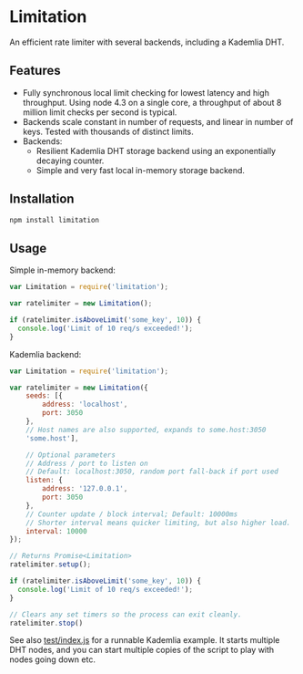 # Limitation

An efficient rate limiter with several backends, including a Kademlia DHT.

## Features

- Fully synchronous local limit checking for lowest latency and high
    throughput. Using node 4.3 on a single core, a throughput of about 8
    million limit checks per second is typical.
- Backends scale constant in number of requests, and linear in number
    of keys. Tested with thousands of distinct limits.
- Backends:
    - Resilient Kademlia DHT storage backend using an exponentially decaying
      counter.
    - Simple and very fast local in-memory storage backend.

## Installation
```bash
npm install limitation
```

## Usage

Simple in-memory backend:

```javascript
var Limitation = require('limitation');

var ratelimiter = new Limitation();

if (ratelimiter.isAboveLimit('some_key', 10)) {
  console.log('Limit of 10 req/s exceeded!');
}
```

Kademlia backend:
```javascript
var Limitation = require('limitation');

var ratelimiter = new Limitation({
    seeds: [{
        address: 'localhost',
        port: 3050
    },
    // Host names are also supported, expands to some.host:3050
    'some.host'],

    // Optional parameters
    // Address / port to listen on
    // Default: localhost:3050, random port fall-back if port used
    listen: {
        address: '127.0.0.1',
        port: 3050
    },
    // Counter update / block interval; Default: 10000ms
    // Shorter interval means quicker limiting, but also higher load.
    interval: 10000
});

// Returns Promise<Limitation>
ratelimiter.setup();

if (ratelimiter.isAboveLimit('some_key', 10)) {
  console.log('Limit of 10 req/s exceeded!');
}

// Clears any set timers so the process can exit cleanly.
ratelimiter.stop()
```

See also [test/index.js](test/index.js) for a runnable Kademlia example. It
starts multiple DHT nodes, and you can start multiple copies of the script to
play with nodes going down etc.
